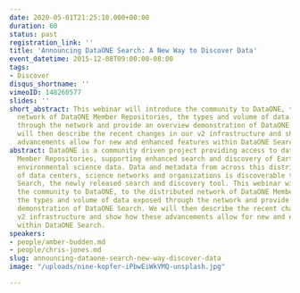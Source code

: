 ```yaml
---
date: 2020-05-01T21:25:10.000+00:00
duration: 60
status: past
registration_link: ''
title: 'Announcing DataONE Search: A New Way to Discover Data'
event_datetime: 2015-12-08T09:00:00-08:00
tags:
- Discover
disqus_shortname: ''
vimeoID: 148260577
slides: ''
short_abstract: This webinar will introduce the community to DataONE, to the distributed
  network of DataONE Member Repositories, the types and volume of data exposed
  through the network and provide an overview demonstration of DataONE Search. We
  will then describe the recent changes in our v2 infrastructure and show how these
  advancements allow for new and enhanced features within DataONE Search.
abstract: DataONE is a community driven project providing access to data across multiple
  Member Repositories, supporting enhanced search and discovery of Earth and
  environmental science data. Data and metadata from across this distributed network
  of data centers, science networks and organizations is discoverable through DataONE
  Search, the newly released search and discovery tool. This webinar will introduce
  the community to DataONE, to the distributed network of DataONE Member Repositories,
  the types and volume of data exposed through the network and provide an overview
  demonstration of DataONE Search. We will then describe the recent changes in our
  v2 infrastructure and show how these advancements allow for new and enhanced features
  within DataONE Search.
speakers:
- people/amber-budden.md
- people/chris-jones.md
slug: announcing-dataone-search-new-way-discover-data
image: "/uploads/nine-kopfer-iPbwEiWkVMQ-unsplash.jpg"

---
```

